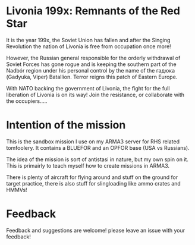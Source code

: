 # Livonia 199x: Remnants of the Red Star

It is the year 199x, the Soviet Union has fallen and after the Singing Revolution the nation of Livonia is free from occupation once more!

However, the Russian general responsible for the orderly withdrawal of Soviet Forces has gone rogue and is keeping the southern part of the Nadbór region under his personal control by the name of the гадюка (Gadyuka, Viper) Batallion. Terror reigns this patch of Eastern Europe.

With NATO backing the government of Livonia, the fight for the full liberation of Livonia is on its way! Join the resistance, or collaborate with the occupiers.....


# Intention of the mission
This is the sandbox mission I use on my ARMA3 server for RHS related tomfoolery. It contains a BLUEFOR and an OPFOR base (USA vs Russians).

The idea of the mission is sort of antistasi in nature, but my own spin on it. This is primairly to teach myself how to create missions in ARMA3.

There is plenty of aircraft for flying around and stuff on the ground for target practice, there is also stuff for slingloading like ammo crates and HMMVs!


# Feedback
Feedback and suggestions are welcome! please leave an issue with your feedback!


